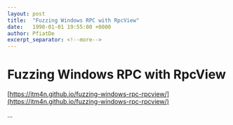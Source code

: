 ```yaml
---
layout: post
title:  "Fuzzing Windows RPC with RpcView"
date:   1990-01-01 19:55:00 +0000
author: PfiatDe
excerpt_separator: <!--more-->
---
```


# Fuzzing Windows RPC with RpcView

[https://itm4n.github.io/fuzzing-windows-rpc-rpcview/](https://itm4n.github.io/fuzzing-windows-rpc-rpcview/)

...
<!--more-->
